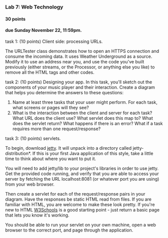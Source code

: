 ### Lab 7: Web Technology

#### 30 points

#### due Sunday November 22, 11:59pm.



task 1: (10 points) Client side: processing URLs.

The URLTester class demonstrates how to open an HTTPS connection and consume the incoming data. It uses Weather Underground as a source.
Modify it to use an address near you, and use the code you've built previously (either streams, or the Processor, or anything else 
you like) to remove all the HTML tags and other codes.
 

task 2: (10 points) Designing your app.
In this task, you'll sketch out the components of your music player and their interaction. 
Create a diagram that helps you determine the answers to these questions:

1. Name at least three tasks that your user might perform. For each task, what screens or pages will they see?
2. What is the interaction between the client and server for each task? What URL does the client use? What servlet does this map to?
What does the servlet return? What happens if there is an error? What if a task requires more than one request/response?

task 3: (10 points) servlets.

To begin, download [jetty](https://www.eclipse.org/jetty/). It will unpack into a directory called jetty-distribution*. 
If this is your first Java application of this style, take a little time to think about where you want to put it.

You will need to add jetty/lib to your project's libraries in order to use jetty.
Get the provided code running, and verify that you are able to access your server by fetching the URL localhost:8081 (or whatever port 
you are using) from your web browser.

Then create a servlet for each of the request/response pairs in your diagram.  Have the responses be static HTML read from files. 
If you are familiar with HTML, you are welcome to make these look pretty. If you're new to HTML [W3Schools](https://www.w3schools.com/) 
is a good starting point - just return a basic page that lets you know it's working.

You should be able to run your servlet on your own machine, open a web browser to the correct port, and page through the application. 